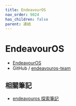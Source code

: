 ```yaml
---
title: EndeavourOS
nav_order: 9024
has_children: false
parent: 連結
---
```



# EndeavourOS

* [EndeavourOS](https://endeavouros.com/)
* GitHub / [endeavouros-team](https://github.com/endeavouros-team)


## 相關筆記

* [endeavouros 探索筆記](https://samwhelp.github.io/note-about-endeavouros/)
